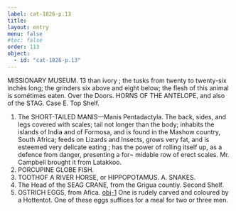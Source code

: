 ```yaml
---
label: cat-1826-p.13
title: 
layout: entry
menu: false
#toc: false
order: 113
object:
  - id: "cat-1826-p.13"
---
```


MISSIONARY MUSEUM.
13
than ivory ; the tusks from twenty to twenty-six inchès
long; the grinders six above and eight below; the flesh
of this animal is sométimes eaten.
Over the Doors.
HORNS OF THE ANTELOPE, and also of the STAG.
Case E.
Top Shelf.
1. The SHORT-TAILED MANIS—Manis Pentadactyla.
The back, sides, and legs covered with scales; tail not
longer than the body; inhabits the islands of India and
of Formosa, and is found in the Mashow country, South
Africa; feeds on Lizards and Insects, grows very fat, and
is esteemed very delicate eating ; has the power of rolling
itself up, as a defence from danger, presenting a for¬
midable row of erect scales.
Mr. Campbell brought it from Latakkoo.
2. PORCUPINE GLOBE FISH.
3. TOOTHOF A RIVER HORSE, or HIPPOPOTAMUS.
A. SNAKES.
5. The Head of the SEAG CRANE, from the Grigua
countiy.
Second Shelf.
6. OSTRICH EGGS, from Afica. [obj-1](http://localhost:8080/lms-collection/obj-1/)
One is rudely carved and coloured by a Hottentot. One of
these eggs suffices for a meal for two or three men.